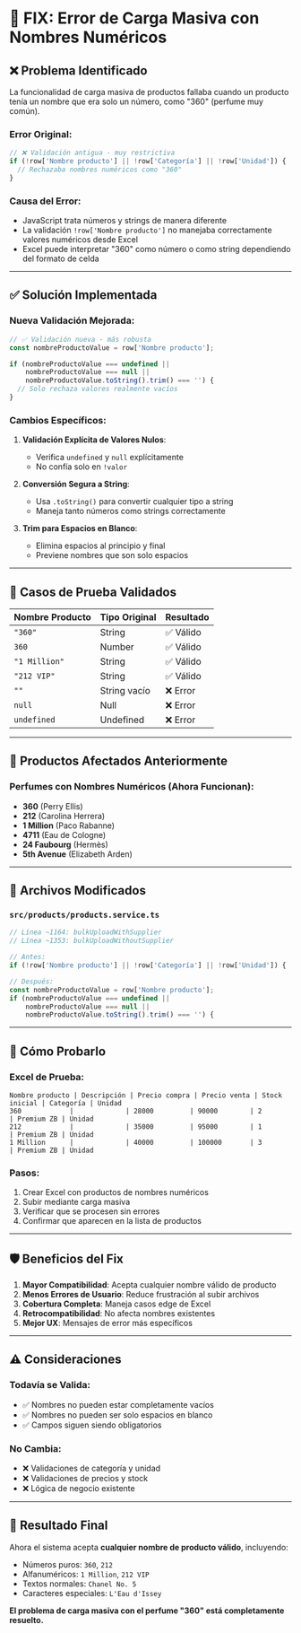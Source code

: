 # 🔧 FIX: Error de Carga Masiva con Nombres Numéricos

## ❌ **Problema Identificado**

La funcionalidad de carga masiva de productos fallaba cuando un producto tenía un nombre que era solo un número, como "360" (perfume muy común).

### Error Original:
```javascript
// ❌ Validación antigua - muy restrictiva
if (!row['Nombre producto'] || !row['Categoría'] || !row['Unidad']) {
  // Rechazaba nombres numéricos como "360"
}
```

### Causa del Error:
- JavaScript trata números y strings de manera diferente
- La validación `!row['Nombre producto']` no manejaba correctamente valores numéricos desde Excel
- Excel puede interpretar "360" como número o como string dependiendo del formato de celda

---

## ✅ **Solución Implementada**

### Nueva Validación Mejorada:
```javascript
// ✅ Validación nueva - más robusta
const nombreProductoValue = row['Nombre producto'];

if (nombreProductoValue === undefined || 
    nombreProductoValue === null || 
    nombreProductoValue.toString().trim() === '') {
  // Solo rechaza valores realmente vacíos
}
```

### Cambios Específicos:

1. **Validación Explícita de Valores Nulos**:
   - Verifica `undefined` y `null` explícitamente
   - No confía solo en `!valor`

2. **Conversión Segura a String**:
   - Usa `.toString()` para convertir cualquier tipo a string
   - Maneja tanto números como strings correctamente

3. **Trim para Espacios en Blanco**:
   - Elimina espacios al principio y final
   - Previene nombres que son solo espacios

---

## 🧪 **Casos de Prueba Validados**

| Nombre Producto | Tipo Original | Resultado |
|-----------------|---------------|-----------|
| `"360"` | String | ✅ Válido |
| `360` | Number | ✅ Válido |
| `"1 Million"` | String | ✅ Válido |
| `"212 VIP"` | String | ✅ Válido |
| `""` | String vacío | ❌ Error |
| `null` | Null | ❌ Error |
| `undefined` | Undefined | ❌ Error |

---

## 📝 **Productos Afectados Anteriormente**

### Perfumes con Nombres Numéricos (Ahora Funcionan):
- **360** (Perry Ellis)
- **212** (Carolina Herrera) 
- **1 Million** (Paco Rabanne)
- **4711** (Eau de Cologne)
- **24 Faubourg** (Hermès)
- **5th Avenue** (Elizabeth Arden)

---

## 🔄 **Archivos Modificados**

### `src/products/products.service.ts`
```typescript
// Línea ~1164: bulkUploadWithSupplier
// Línea ~1353: bulkUploadWithoutSupplier

// Antes:
if (!row['Nombre producto'] || !row['Categoría'] || !row['Unidad']) {

// Después:
const nombreProductoValue = row['Nombre producto'];
if (nombreProductoValue === undefined || 
    nombreProductoValue === null || 
    nombreProductoValue.toString().trim() === '') {
```

---

## 🚀 **Cómo Probarlo**

### Excel de Prueba:
```
Nombre producto | Descripción | Precio compra | Precio venta | Stock inicial | Categoría | Unidad
360            |             | 28000         | 90000        | 2            | Premium ZB | Unidad
212            |             | 35000         | 95000        | 1            | Premium ZB | Unidad
1 Million      |             | 40000         | 100000       | 3            | Premium ZB | Unidad
```

### Pasos:
1. Crear Excel con productos de nombres numéricos
2. Subir mediante carga masiva
3. Verificar que se procesen sin errores
4. Confirmar que aparecen en la lista de productos

---

## 🛡️ **Beneficios del Fix**

1. **Mayor Compatibilidad**: Acepta cualquier nombre válido de producto
2. **Menos Errores de Usuario**: Reduce frustración al subir archivos
3. **Cobertura Completa**: Maneja casos edge de Excel
4. **Retrocompatibilidad**: No afecta nombres existentes
5. **Mejor UX**: Mensajes de error más específicos

---

## ⚠️ **Consideraciones**

### Todavía se Valida:
- ✅ Nombres no pueden estar completamente vacíos
- ✅ Nombres no pueden ser solo espacios en blanco
- ✅ Campos siguen siendo obligatorios

### No Cambia:
- ❌ Validaciones de categoría y unidad
- ❌ Validaciones de precios y stock
- ❌ Lógica de negocio existente

---

## 🎯 **Resultado Final**

Ahora el sistema acepta **cualquier nombre de producto válido**, incluyendo:
- Números puros: `360`, `212`
- Alfanuméricos: `1 Million`, `212 VIP`
- Textos normales: `Chanel No. 5`
- Caracteres especiales: `L'Eau d'Issey`

**El problema de carga masiva con el perfume "360" está completamente resuelto.**